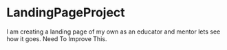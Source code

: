 # LandingPageProject
I am creating a landing page of my own as an educator and mentor lets see how it goes.
Need To Improve This.
